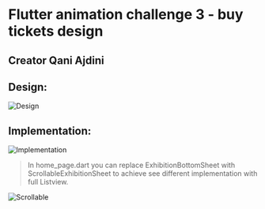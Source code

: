 # Flutter animation challenge 3 - buy tickets design

## Creator Qani Ajdini

## Design:
![Design](https://user-images.githubusercontent.com/16286046/56876328-e2647480-6a46-11e9-919e-460ca638d3b4.gif)

## Implementation:
![Implementation](https://user-images.githubusercontent.com/16286046/58473033-e8ce3500-8147-11e9-831b-78f9cf86addb.gif)

> In home_page.dart you can replace ExhibitionBottomSheet with ScrollableExhibitionSheet to achieve see different implementation with full Listview.

![Scrollable](https://user-images.githubusercontent.com/16286046/72800351-7286c180-3c47-11ea-8a3e-a2e24c9208c7.gif)
